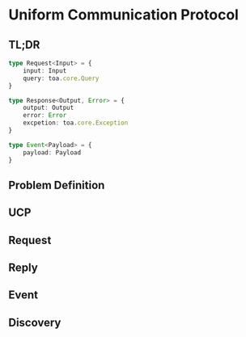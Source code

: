 # Uniform Communication Protocol

## TL;DR

```typescript
type Request<Input> = {
    input: Input
    query: toa.core.Query
}

type Response<Output, Error> = {
    output: Output
    error: Error
    excpetion: toa.core.Exception
}

type Event<Payload> = {
    payload: Payload
}
```

## Problem Definition

## UCP

## Request

## Reply

## Event

## Discovery
